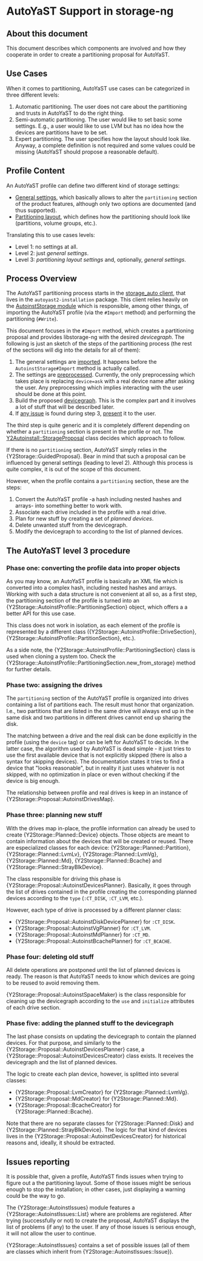 # AutoYaST Support in storage-ng

## About this document

This document describes which components are involved and how they cooperate in
order to create a partitioning proposal for AutoYaST.

## Use Cases

When it comes to partitioning, AutoYaST use cases can be categorized in three
different levels:

1. Automatic partitioning. The user does not care about the partitioning and
   trusts in AutoYaST to do the right thing.
2. Semi-automatic partitioning. The user would like to set basic some
   settings. E.g., a user would like to use LVM but has no idea how the devices
   are partitions have to be set.
3. Expert partitioning. The user specifies how the layout should look like.
   Anyway, a complete definition is not required and some values could be missing
   (AutoYaST should propose a reasonable default).

## Profile Content

An AutoYaST profile can define two different kind of storage settings:

* [General settings][1], which basically allows to alter the `partitioning` section of the
  product features, although only two options are documented (and thus supported).
* [Partitioning layout][2], which defines how the partitioning should look like (partitions, volume
  groups, etc.).

Translating this to use cases levels:

* Level 1: no settings at all.
* Level 2: just _general settings_.
* Level 3: _partitioning layout settings_ and, optionally, _general settings_.

## Process Overview

The AutoYaST partitioning process starts in the [storage_auto client][3], that
lives in the `autoyast2-installation` package. This client relies heavily on the
[AutoinstStorage module][4] which is responsible, among other things, of
importing the AutoYaST profile (via the `#Import` method) and performing the
partitioning (`#Write`).

This document focuses in the `#Import` method, which creates a partitioning
proposal and provides libstorage-ng with the desired *devicegraph*. The
following is just an sketch of the steps of the partitioning process (the rest
of the sections will dig into the details for all of them):

1. The general settings are [imported][5]. It happens before the
   `AutoinstStorage#Import` method is actually called.
2. The settings are [preprocessed][6]. Currently, the only preprocessing which
   takes place is replacing `device=ask` with a real device name after asking
   the user. Any preprocessing which implies interacting with the user should be
   done at this point.
3. Build the proposed [devicegraph][7]. This is the complex part and it involves a
   lot of stuff that will be described later.
4. If [any issue][8] is found during step 3, [present][9] it to the user.

The third step is quite generic and it is completely different depending on
whether a `partitioning` section is present in the profile or not. The
[Y2Autoinstall::StorageProposal][10] class decides which approach to follow.

If there is no `partitioning` section, AutoYaST simply relies in the
{Y2Storage::GuidedProposal}. Bear in mind that such a proposal can be influenced
by general settings (leading to level 2). Although this process is quite
complex, it is out of the scope of this document.

However, when the profile contains a `partitioning` section, these are the steps:

1. Convert the AutoYaST profile -a hash including nested hashes and arrays-
   into something better to work with.
2. Associate each drive included in the profile with a real drive.
3. Plan for new stuff by creating a set of *planned devices*.
4. Delete unwanted stuff from the devicegraph.
5. Modify the devicegraph to according to the list of planned devices.

## The AutoYaST level 3 procedure

### Phase one: converting the profile data into proper objects

As you may know, an AutoYaST profile is basically an XML file which is converted
into a complex hash, including nested hashes and arrays. Working with such a
data structure is not convenient at all so, as a first step, the partitioning
section of the profile is turned into an
{Y2Storage::AutoinstProfile::PartitioningSection} object, which offers a a
better API for this use case.

This class does not work in isolation, as each element of the profile is
represented by a different class ({Y2Storage::AutoinstProfile::DriveSection},
{Y2Storage::AutoinstProfile::PartitionSection}, etc.).

As a side note, the {Y2Storage::AutoinstProfile::PartitioningSection} class is
used when cloning a system too. Check the
{Y2Storage::AutoinstProfile::PartitioningSection.new_from_storage} method for
further details.

### Phase two: assigning the drives

The `partitioning` section of the AutoYaST profile is organized into drives
containing a list of partitions each. The result must honor that organization.
I.e., two partitions that are listed in the same drive will always end up in the
same disk and two partitions in different drives cannot end up sharing the disk.

The matching between a drive and the real disk can be done explicitly in the
profile (using the `device` tag) or can be left for AutoYaST to decide. In the
latter case, the algorithm used by AutoYaST is dead simple - it just tries to
use the first available device that is not explicitly skipped (there is also a
syntax for skipping devices). The documentation states it tries to find a device
that "looks reasonable", but in reality it just uses whatever is not skipped,
with no optimization in place or even without checking if the device is big
enough.

The relationship between profile and real drives is keep in an instance of
{Y2Storage::Proposal::AutoinstDrivesMap}.

### Phase three: planning new stuff

With the drives map in-place, the profile information can already be used to
create {Y2Storage::Planned::Device} objects. Those objects are meant to contain
information about the devices that will be created or reused. There are
especialized classes for each device: {Y2Storage::Planned::Partition},
{Y2Storage::Planned::LvmLv}, {Y2Storage::Planned::LvmVg},
{Y2Storage::Planned::Md}, {Y2Storage::Planned::Bcache} and
{Y2Storage::Planned::StrayBlkDevice}.

The class responsible for driving this phase is
{Y2Storage::Proposal::AutoinstDevicesPlanner}. Basically, it goes through the
list of drives contained in the profile creating the corresponding planned
devices according to the `type` (`:CT_DISK`, `:CT_LVM`, etc.).

However, each type of drive is processed by a different planner class:

* {Y2Storage::Proposal::AutoinstDiskDevicePlanner} for `:CT_DISK`.
* {Y2Storage::Proposal::AutoinstVgPlanner} for `:CT_LVM`.
* {Y2Storage::Proposal::AutoinstMdPlanner} for `:CT_MD`.
* {Y2Storage::Proposal::AutoinstBcachePlanner} for `:CT_BCACHE`.

### Phase four: deleting old stuff

All delete operations are postponed until the list of planned devices is
ready. The reason is that AutoYaST needs to know which devices are going to be
reused to avoid removing them.

{Y2Storage::Proposal::AutoinstSpaceMaker} is the class responsible for cleaning
up the devicegraph according to the `use` and `initialize` attributes of each
drive section.

### Phase five: adding the planned stuff to the devicegraph

The last phase consists on updating the devicegraph to contain the planned
devices. For that purpose, and similarly to the
{Y2Storage::Proposal::AutoinstDevicesPlanner} case, a
{Y2Storage::Proposal::AutoinstDevicesCreator} class exists. It receives the
devicegraph and the list of planned devices.

The logic to create each plan device, however, is splitted into several classes:

* {Y2Storage::Proposal::LvmCreator} for {Y2Storage::Planned::LvmVg}.
* {Y2Storage::Proposal::MdCreator} for {Y2Storage::Planned::Md}.
* {Y2Storage::Proposal::BcacheCreator} for {Y2Storage::Planned::Bcache}.

Note that there are no separate classes for {Y2Storage::Planned::Disk} and
{Y2Storage::Planned::StrayBlkDevice}. The logic for that kind of devices lives
in the {Y2Storage::Proposal::AutoinstDevicesCreator} for historical reasons and,
ideally, it should be extracted.

## Issues reporting

It is possible that, given a profile, AutoYaST finds issues when trying to
figure out a the partitioning layout. Some of those issues might be serious
enough to stop the installation; in other cases, just displaying a warning could
be the way to go.

The {Y2Storage::AutoinstIssues} module features a
{Y2Storage::AutoinstIssues::List} where are problems are registered. After
trying (successfully or not) to create the proposal, AutoYaST displays the list
of problems (if any) to the user. If any of those issues is serious enough, it
will not allow the user to continue.

{Y2Storage::AutoinstIssues} contains a set of possible issues (all of them
are classes which inherit from {Y2Storage::AutoinstIssues::Issue}).

[1]: https://doc.opensuse.org/projects/autoyast/#CreateProfile.General.storage "General section documentation"
[2]: https://doc.opensuse.org/projects/autoyast/#CreateProfile.Partitioning "Partitioning documentation"
[3]: https://github.com/yast/yast-autoinstallation/blob/20bf1d0ed6dca9d7bd194308db1baf76fe7312cd/src/clients/storage_auto.rb "storage_auto client"
[4]: https://github.com/yast/yast-autoinstallation/blob/75af746a955be0d755e645da41061715329bcd7a/src/modules/AutoinstStorage.rb "AutoinstStorage module"
[5]: https://github.com/yast/yast-autoinstallation/blob/20bf1d0ed6dca9d7bd194308db1baf76fe7312cd/src/modules/AutoinstStorage.rb#L78 "AutoinstStorage#import_general_settings"
[6]: https://github.com/yast/yast-autoinstallation/blob/20bf1d0ed6dca9d7bd194308db1baf76fe7312cd/src/modules/AutoinstStorage.rb#L321 "AutoinstStorage#preprocessed_settings"
[7]: https://github.com/yast/yast-autoinstallation/blob/20bf1d0ed6dca9d7bd194308db1baf76fe7312cd/src/modules/AutoinstStorage.rb#L255 "AutoinstStorage#build_proposal"
[8]: https://github.com/yast/yast-autoinstallation/blob/20bf1d0ed6dca9d7bd194308db1baf76fe7312cd/src/modules/AutoinstStorage.rb#L276 "AutoinstStorage#valid_proposal?"
[9]: https://github.com/yast/yast-autoinstallation/blob/20bf1d0ed6dca9d7bd194308db1baf76fe7312cd/src/modules/AutoinstStorage.rb#L300 "Present issues to the user"
[10]: https://github.com/yast/yast-autoinstallation/blob/20bf1d0ed6dca9d7bd194308db1baf76fe7312cd/src/lib/autoinstall/storage_proposal.rb "StorageProposal"
